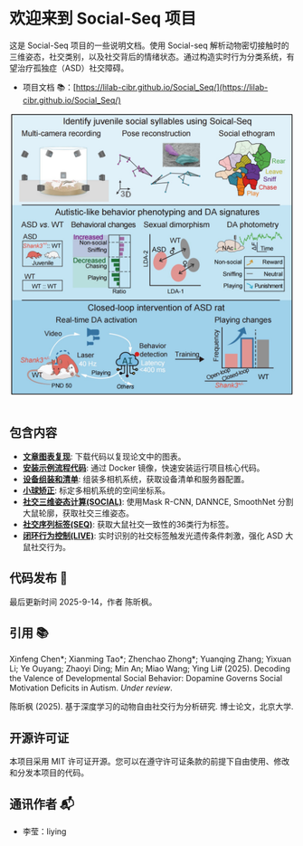 # 欢迎来到 Social-Seq 项目

这是 Social-Seq 项目的一些说明文档。使用 Social-seq 解析动物密切接触时的三维姿态，社交类别，以及社交背后的情绪状态。通过构造实时行为分类系统，有望治疗孤独症（ASD）社交障碍。


- 项目文档 📚：[https://lilab-cibr.github.io/Social_Seq/](https://lilab-cibr.github.io/Social_Seq/)

<div align="center">
  <img src="assets/images/figure_abstract.jpg" width="500" alt="抽象图">
</div>
<br>

## 包含内容
* [**文章图表复现**](./figure_reproduction): 下载代码以复现论文中的图表。
* [**安装示例流程代码**](./安装示例流程代码/pipeline_playground_installation/): 通过 Docker 镜像，快速安装运行项目核心代码。
* [**设备组装和清单**](./设备组装和清单/shopping_list): 组装多相机系统，获取设备清单和服务器配置。
* [**小球矫正**](./小球矫正/application): 标定多相机系统的空间坐标系。
* [**社交三维姿态计算(SOCIAL)**](./社交三维姿态重构/application): 使用Mask R-CNN, DANNCE, SmoothNet 分割大鼠轮廓，获取社交三维姿态。
* [**社交序列标签(SEQ)**](./社交序列标签/application): 获取大鼠社交一致性的36类行为标签。
* [**闭环行为控制(LIVE)**](./闭环行为控制/application): 实时识别的社交标签触发光遗传条件刺激，强化 ASD 大鼠社交行为。

## 代码发布 📅
最后更新时间 2025-9-14，作者 陈昕枫。

## 引用 📚
Xinfeng Chen*; Xianming Tao*; Zhenchao Zhong*; Yuanqing Zhang; Yixuan Li; Ye Ouyang; Zhaoyi Ding; Min An; Miao Wang; Ying Li# (2025). Decoding the Valence of Developmental Social Behavior: Dopamine Governs Social Motivation Deficits in Autism. *Under review*.

陈昕枫 (2025). 基于深度学习的动物自由社交行为分析研究. 博士论文，北京大学.

## 开源许可证
本项目采用 MIT 许可证开源。您可以在遵守许可证条款的前提下自由使用、修改和分发本项目的代码。

## 通讯作者 📬
- 李莹：liying
